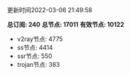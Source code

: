 更新时间2022-03-06 21:49:58

**总订阅: 240**
**总节点: 17011**
**有效节点: 10122**
- v2ray节点: 4775
- ss节点: 4414
- ssr节点: 550
- trojan节点: 383
